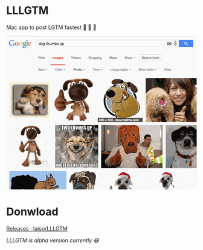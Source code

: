 LLLGTM
======

Mac app to post LGTM fastest :rocket: :rocket: :rocket:

![](demo.gif)


Donwload
==========

[Releases · laiso/LLLGTM](https://github.com/laiso/LLLGTM/releases)

*LLLGTM is alpha version currently :mask:*
